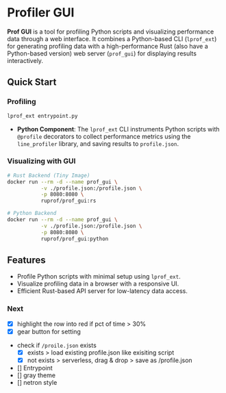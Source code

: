 # Profiler GUI

**Prof GUI** is a tool for profiling Python scripts and visualizing performance data through a web interface. It combines a Python-based CLI (`lprof_ext`) for generating profiling data with a high-performance Rust (also have a Python-based version) web server (`prof_gui`) for displaying results interactively.



## Quick Start

### Profiling
```bash
lprof_ext entrypoint.py
```
- **Python Component**: The `lprof_ext` CLI instruments Python scripts with `@profile` decorators to collect performance metrics using the `line_profiler` library, and saving results to `profile.json`.


### Visualizing with GUI
```bash
# Rust Backend (Tiny Image)
docker run --rm -d --name prof_gui \
           -v ./profile.json:/profile.json \
           -p 8080:8080 \
           ruprof/prof_gui:rs

# Python Backend
docker run --rm -d --name prof_gui \
           -v ./profile.json:/profile.json \
           -p 8080:8080 \
           ruprof/prof_gui:python
```

## Features
- Profile Python scripts with minimal setup using `lprof_ext`.
- Visualize profiling data in a browser with a responsive UI.
- Efficient Rust-based API server for low-latency data access.

### Next
- [x] highlight the row into red if pct of time > 30% 
- [x] gear button for setting
- check if `/proile.json` exists
    - [x] exists > load existing profile.json like exisiting script 
    - [x] not exists > serverless, drag & drop > save as /profile.json
- [] Entrypoint
- [] gray theme
- [] netron style
